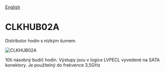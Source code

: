 
[English](./README.md)
<!--- module --->
# CLKHUB02A
<!--- Emodule --->

<!--- subtitle --->Distributor hodin s nízkým šumem.<!--- Esubtitle --->

![CLKHUB02A](/doc/img/CLKHUB02A_QRcode.png)

<!--- description --->10ti násobný budič hodin. Výstupy jsou v logice LVPECL vyvedené na SATA konektory. Je použitelný do frekvence 3,5GHz<!--- Edescription --->
            